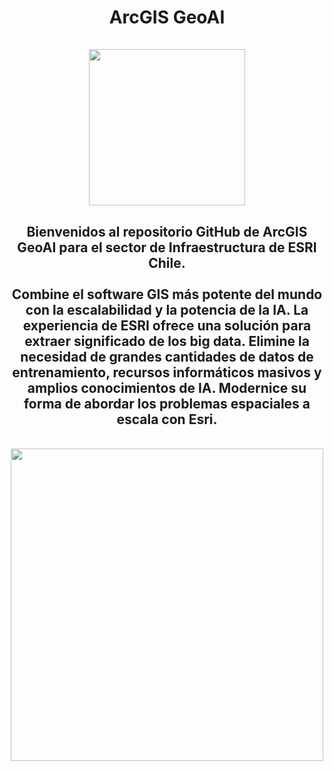 <div id="title" align="center">   <h1>ArcGIS GeoAI<br><br><img src="https://www.esri.com/content/dam/esrisites/en-us/arcgis/capabilities/geo-ai/assets/geoai-banner-fg.png" width="250"/></h1></div>

<div id="header" align="center">
  <h2>Bienvenidos al repositorio GitHub de ArcGIS GeoAI para el sector de Infraestructura de ESRI Chile.<br>
    <br>
    Combine el software GIS más potente del mundo con la escalabilidad y la potencia de la IA. La experiencia de ESRI ofrece una solución para extraer significado de los big data. Elimine la necesidad de grandes cantidades de datos de entrenamiento, recursos informáticos masivos y amplios conocimientos de IA. Modernice su forma de abordar los problemas espaciales a escala con Esri.</h2><br>
    <img src="https://www.esri.com/content/dam/esrisites/en-us/arcgis/capabilities/geo-ai/assets/geoai-mts-1-detection-parking-spaces.jpg" width="500"/><br>
</div>
